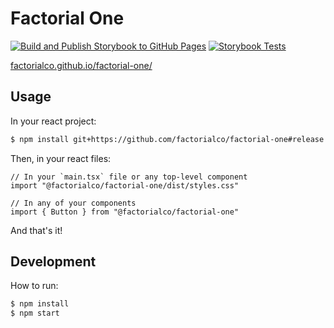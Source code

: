# Factorial One

[![Build and Publish Storybook to GitHub Pages](https://github.com/factorialco/factorial-one/actions/workflows/deploy.yaml/badge.svg)](https://github.com/josepjaume/factorial-one/actions/workflows/deploy.yaml)
[![Storybook Tests](https://github.com/factorialco/factorial-one/actions/workflows/storybook-tests.yaml/badge.svg)](https://github.com/josepjaume/factorial-one/actions/workflows/storybook-tests.yaml)

[factorialco.github.io/factorial-one/](https://factorialco.github.io/factorial-one/)

## Usage

In your react project:

```bash
$ npm install git+https://github.com/factorialco/factorial-one#release
```

Then, in your react files:

```tsx
// In your `main.tsx` file or any top-level component
import "@factorialco/factorial-one/dist/styles.css"

// In any of your components
import { Button } from "@factorialco/factorial-one"
```

And that's it!

## Development

How to run:

```bash
$ npm install
$ npm start
```
